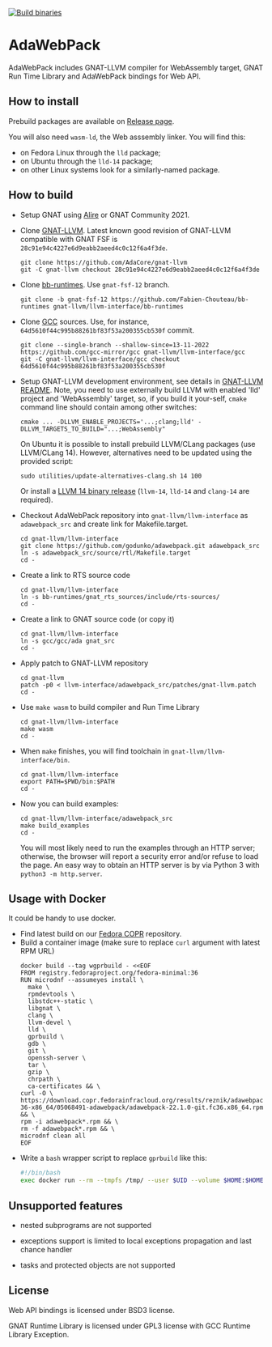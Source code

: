 [![Build binaries](https://github.com/godunko/adawebpack/actions/workflows/build.yml/badge.svg)](https://github.com/godunko/adawebpack/actions/workflows/build.yml)

# AdaWebPack
AdaWebPack includes GNAT-LLVM compiler for WebAssembly target, GNAT Run Time Library and AdaWebPack bindings for Web API.

## How to install

Prebuild packages are available on [Release page](https://github.com/godunko/adawebpack/releases).

You will also need `wasm-ld`, the Web asssembly linker. You will find this:

 * on Fedora Linux through the `lld` package;
 * on Ubuntu through the `lld-14` package;
 * on other Linux systems look for a similarly-named package.

## How to build

 * Setup GNAT using [Alire](https://alire.ada.dev/) or GNAT Community 2021.

 * Clone [GNAT-LLVM](https://github.com/AdaCore/gnat-llvm). Latest known good revision of GNAT-LLVM compatible with GNAT FSF is `28c91e94c4227e6d9eabb2aeed4c0c12f6a4f3de`.
   ```
   git clone https://github.com/AdaCore/gnat-llvm
   git -C gnat-llvm checkout 28c91e94c4227e6d9eabb2aeed4c0c12f6a4f3de
   ```

 * Clone [bb-runtimes](https://github.com/Fabien-Chouteau/bb-runtimes). Use `gnat-fsf-12` branch.
   ```
   git clone -b gnat-fsf-12 https://github.com/Fabien-Chouteau/bb-runtimes gnat-llvm/llvm-interface/bb-runtimes
   ```

 * Clone [GCC](https://github.com/gcc-mirror/gcc) sources. Use, for instance, `64d5610f44c995b88261bf83f53a200355cb530f` commit.
   ```
   git clone --single-branch --shallow-since=13-11-2022 https://github.com/gcc-mirror/gcc gnat-llvm/llvm-interface/gcc
   git -C gnat-llvm/llvm-interface/gcc checkout 64d5610f44c995b88261bf83f53a200355cb530f
   ```

 * Setup GNAT-LLVM development environment, see details in
   [GNAT-LLVM README](https://github.com/AdaCore/gnat-llvm). Note, you need to use
   externally build LLVM with enabled 'lld' project and 'WebAssembly' target,
   so, if you build it your-self, `cmake` command line should contain among other switches:

   ```
   cmake ... -DLLVM_ENABLE_PROJECTS='...;clang;lld' -DLLVM_TARGETS_TO_BUILD="...;WebAssembly"
   ```

   On Ubuntu it is possible to install prebuild LLVM/CLang packages (use LLVM/CLang 14). However,
   alternatives need to be updated using the provided script:

   ```
   sudo utilities/update-alternatives-clang.sh 14 100
   ```

   Or install a [LLVM 14 binary release](https://github.com/llvm/llvm-project/releases) (`llvm-14`, `lld-14` and `clang-14` are required).

 * Checkout AdaWebPack repository into `gnat-llvm/llvm-interface` as
   `adawebpack_src` and create link for Makefile.target.

   ```
   cd gnat-llvm/llvm-interface
   git clone https://github.com/godunko/adawebpack.git adawebpack_src
   ln -s adawebpack_src/source/rtl/Makefile.target
   cd -
   ```

 * Create a link to RTS source code
   ```
   cd gnat-llvm/llvm-interface
   ln -s bb-runtimes/gnat_rts_sources/include/rts-sources/
   cd -
   ```

 * Create a link to GNAT source code (or copy it)
   ```
   cd gnat-llvm/llvm-interface
   ln -s gcc/gcc/ada gnat_src
   cd -
   ```

 * Apply patch to GNAT-LLVM repository
   ```
   cd gnat-llvm
   patch -p0 < llvm-interface/adawebpack_src/patches/gnat-llvm.patch
   cd -
   ```

 * Use `make wasm` to build compiler and Run Time Library
   ```
   cd gnat-llvm/llvm-interface
   make wasm
   cd -
   ```

 * When `make` finishes, you will find toolchain in `gnat-llvm/llvm-interface/bin`.
   ```
   cd gnat-llvm/llvm-interface
   export PATH=$PWD/bin:$PATH
   cd -
   ```

 * Now you can build examples:
   ```
   cd gnat-llvm/llvm-interface/adawebpack_src
   make build_examples
   cd -
   ```
   You will most likely need to run the examples through an HTTP server;
   otherwise, the browser will report a security error and/or refuse to load the page.
   An easy way to obtain an HTTP server is by via Python 3 with `python3 -m http.server`.

## Usage with Docker

It could be handy to use docker.
* Find latest build on our [Fedora COPR](https://copr.fedorainfracloud.org/coprs/reznik/adawebpack/) repository.
* Build a container image (make sure to replace `curl` argument with latest RPM URL)
  ```
  docker build --tag wgprbuild - <<EOF
  FROM registry.fedoraproject.org/fedora-minimal:36
  RUN microdnf --assumeyes install \
    make \
    rpmdevtools \
    libstdc++-static \
    libgnat \
    clang \
    llvm-devel \
    lld \
    gprbuild \
    gdb \
    git \
    openssh-server \
    tar \
    gzip \
    chrpath \
    ca-certificates && \
  curl -O \
  https://download.copr.fedorainfracloud.org/results/reznik/adawebpack/fedora-36-x86_64/05068491-adawebpack/adawebpack-22.1.0-git.fc36.x86_64.rpm && \
  rpm -i adawebpack*.rpm && \
  rm -f adawebpack*.rpm && \
  microdnf clean all
  EOF
  ```
* Write a `bash` wrapper script to replace `gprbuild` like this:
  ```bash
  #!/bin/bash
  exec docker run --rm --tmpfs /tmp/ --user $UID --volume $HOME:$HOME --workdir $PWD wgprbuild gprbuild "$@"
  ```


## Unsupported features

 - nested subprograms are not supported

 - exceptions support is limited to local exceptions propagation and last
   chance handler

 - tasks and protected objects are not supported

## License

Web API bindings is licensed under BSD3 license.

GNAT Runtime Library is licensed under GPL3 license with GCC Runtime Library Exception.
